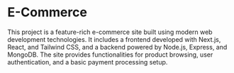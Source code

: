 # E-Commerce
This project is a feature-rich e-commerce site built using modern web development technologies. It includes a frontend developed with Next.js, React, and Tailwind CSS, and a backend powered by Node.js, Express, and MongoDB. The site provides functionalities for product browsing, user authentication, and a basic payment processing setup.
